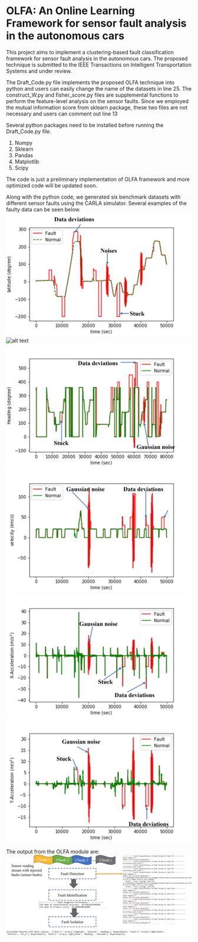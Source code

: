 # OLFA: An Online Learning Framework for sensor fault analysis in the autonomous cars
This project aims to implement a clustering-based fault classification framework for sensor fault analysis in the autonomous cars. The proposed technique is submitted to the IEEE Transactions on Intelligent Transportation Systems and under review. 

The Draft_Code.py file implements the proposed OLFA technique into python and users can easily change the name of the datasets in line 25. The construct_W.py and fisher_score.py files are supplemental functions to perform the feature-level analysis on the sensor faults. Since we employed the mutual information score from sklearn package, these two files are not necessary and users can comment out line 13

Several python packages need to be installed before running the Draft_Code.py file.
1. Numpy
2. Sklearn
3. Pandas
4. Matplotlib
5. Scipy

The code is just a preliminary implementation of OLFA framework and more optimized code will be updated soon.

Along with the python code, we generated six benchmark datasets with different sensor faults using the CARLA simulator. Several examples of the faulty data can be seen below. 
![alt text](https://github.com/XuyangAbert/OLFA/blob/main/Plots/Latitude-SS.png)
![alt text](https://github.com/XuyangAbert/OLFA/blob/main/Plots/Longitude-SS.png)
![alt text](https://github.com/XuyangAbert/OLFA/blob/main/Plots/Heading-SS.png)
![alt text](https://github.com/XuyangAbert/OLFA/blob/main/Plots/Velocity-SS.png)
![alt text](https://github.com/XuyangAbert/OLFA/blob/main/Plots/AccX-SS.png)
![alt text](https://github.com/XuyangAbert/OLFA/blob/main/Plots/AccY-SS.png)

The output from the OLFA module are:
![alt text](https://github.com/XuyangAbert/OLFA/blob/main/Output.png)

